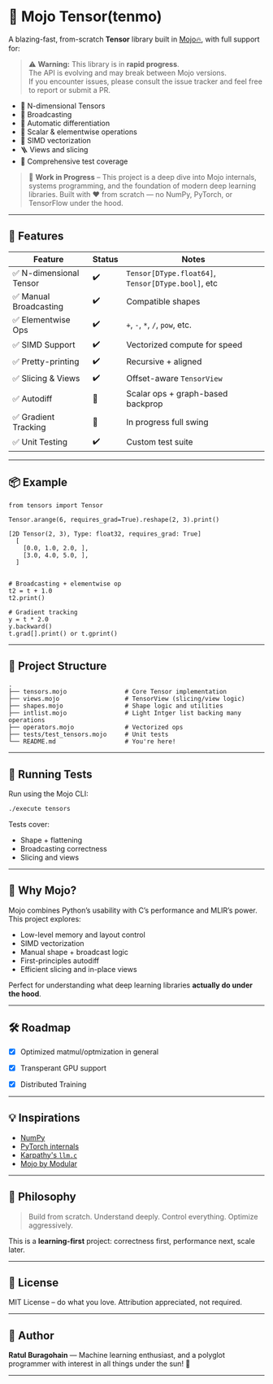 # 🧠 Mojo Tensor(tenmo)

A blazing-fast, from-scratch **Tensor** library built in [Mojo🔥](https://modular.com/mojo), with full support for:

> ⚠️ **Warning:** This library is in **rapid progress**.  
> The API is evolving and may break between Mojo versions.  
> If you encounter issues, please consult the issue tracker and feel free to report or submit a PR.

- 🧮 N-dimensional Tensors
- 🔁 Broadcasting
- 🔢 Automatic differentiation
- 🧠 Scalar & elementwise operations
- 🧬 SIMD vectorization
- 🪜 Views and slicing
- 🧪 Comprehensive test coverage

> 🚧 **Work in Progress** – This project is a deep dive into Mojo internals, systems programming, and the foundation of modern deep learning libraries. Built with ❤️ from scratch — no NumPy, PyTorch, or TensorFlow under the hood.

---

## 🚀 Features

| Feature                  | Status | Notes |
|--------------------------|--------|-------|
| ✅ N-dimensional Tensor   | ✔️     | `Tensor[DType.float64]`, `Tensor[DType.bool]`, etc|
| ✅ Manual Broadcasting    | ✔️     | Compatible shapes |
| ✅ Elementwise Ops        | ✔️     | `+`, `-`, `*`, `/`, `pow`, etc. |
| ✅ SIMD Support           | ✔️     | Vectorized compute for speed |
| ✅ Pretty-printing        | ✔️     | Recursive + aligned |
| ✅ Slicing & Views        | ✔️     | Offset-aware `TensorView` |
| ✅ Autodiff               | 🧪     | Scalar ops + graph-based backprop |
| ✅ Gradient Tracking      | 🧪     | In progress full swing |
| ✅ Unit Testing           | ✔️     | Custom test suite |

---

## 📦 Example

```mojo
from tensors import Tensor

Tensor.arange(6, requires_grad=True).reshape(2, 3).print()

[2D Tensor(2, 3), Type: float32, requires_grad: True]
  [
    [0.0, 1.0, 2.0, ],
    [3.0, 4.0, 5.0, ],
  ]


# Broadcasting + elementwise op
t2 = t + 1.0
t2.print()

# Gradient tracking
y = t * 2.0
y.backward()
t.grad[].print() or t.gprint()
```

---

## 📁 Project Structure

```
.
├── tensors.mojo                # Core Tensor implementation
├── views.mojo                  # TensorView (slicing/view logic)
├── shapes.mojo                 # Shape logic and utilities
├── intlist.mojo                # Light Intger list backing many operations
├── operators.mojo              # Vectorized ops
├── tests/test_tensors.mojo     # Unit tests
└── README.md                   # You're here!
```

---

## 🧪 Running Tests

Run using the Mojo CLI:

```bash
./execute tensors
```

Tests cover:
- Shape + flattening
- Broadcasting correctness
- Slicing and views

---

## 🔬 Why Mojo?

Mojo combines Python’s usability with C’s performance and MLIR’s power. This project explores:

- Low-level memory and layout control
- SIMD vectorization
- Manual shape + broadcast logic
- First-principles autodiff 
- Efficient slicing and in-place views

Perfect for understanding what deep learning libraries **actually do under the hood**.

---

## 🛠️ Roadmap

- [x] Optimized matmul/optmization in general
- [x] Transperant GPU support
- [x] Distributed Training


---

## 💡 Inspirations

- [NumPy](https://numpy.org/)  
- [PyTorch internals](https://pytorch.org/)  
- [Karpathy's `llm.c`](https://github.com/karpathy/llm.c)  
- [Mojo by Modular](https://www.modular.com/mojo)  

---

## 🧠 Philosophy

> Build from scratch. Understand deeply. Control everything. Optimize aggressively.

This is a **learning-first** project: correctness first, performance next, scale later.

---

## 📜 License

MIT License – do what you love. Attribution appreciated, not required.

---

## 👋 Author

**Ratul Buragohain** — Machine learning enthusiast, and a polyglot programmer with interest in all things under the sun! 🐁

---

